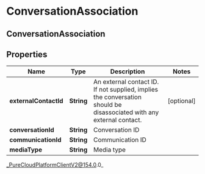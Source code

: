 # ConversationAssociation

## ConversationAssociation

## Properties

|Name | Type | Description | Notes|
|------------ | ------------- | ------------- | -------------|
| **externalContactId** | **String** | An external contact ID.  If not supplied, implies the conversation should be disassociated with any external contact. | [optional] |
| **conversationId** | **String** | Conversation ID | |
| **communicationId** | **String** | Communication ID | |
| **mediaType** | **String** | Media type | |



_PureCloudPlatformClientV2@154.0.0_
